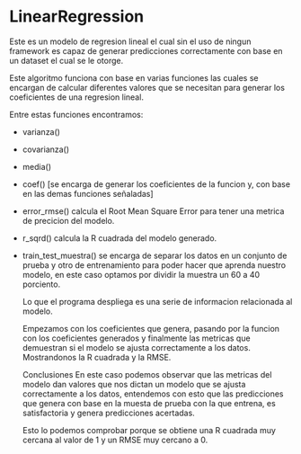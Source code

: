 # LinearRegression
Este es un modelo de regresion lineal el cual sin el uso de ningun framework es capaz de generar predicciones correctamente
con base en un dataset el cual se le otorge.

Este algoritmo funciona con base en varias funciones las cuales se encargan de calcular diferentes valores que se necesitan para generar los coeficientes 
de una regresion lineal.

Entre estas funciones encontramos:
- varianza()
- covarianza()
- media()
- coef() [se encarga de generar los coeficientes de la funcion y, con base en las demas funciones señaladas]
- error_rmse() calcula el Root Mean Square Error para tener una metrica de precicion del modelo.
- r_sqrd() calcula la R cuadrada del modelo generado. 
- train_test_muestra() se encarga de separar los datos en un conjunto de prueba y otro de entrenamiento
  para poder hacer que aprenda nuestro modelo, en este caso optamos por dividir la muestra un 60 a 40 porciento.
  
  Lo que el programa despliega es una serie de informacion relacionada al modelo. 
  
  Empezamos con los coeficientes que genera, pasando por la funcion con los coeficientes generados y finalmente las metricas 
  que demuestran si el modelo se ajusta correctamente a los datos. Mostrandonos la R cuadrada y la RMSE. 
  
  Conclusiones
  En este caso podemos observar que las metricas del modelo dan valores que nos dictan un modelo que se ajusta correctamente a los datos,
  entendemos con esto que las predicciones que genera con base en la muesta de prueba con la que entrena, es satisfactoria y genera predicciones acertadas.
  
  Esto lo podemos comprobar porque se obtiene una R cuadrada muy cercana al valor de 1 y un RMSE muy cercano a 0.
